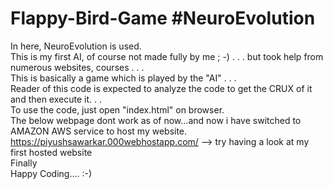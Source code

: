 # Flappy-Bird-Game   #NeuroEvolution
In here, NeuroEvolution is used.\
This is my first AI, of course not made fully by me  ; -) . . . but took help from numerous websites, courses . . .\
This is basically a game which is played by the "AI" . . .\
Reader of this code is expected to analyze the code to get the CRUX of it and then execute it. . .\
To use the code, just open "index.html" on browser.\
The below webpage dont work as of now...and now i have switched to AMAZON AWS service to host my website.\
https://piyushsawarkar.000webhostapp.com/ --> try having a look at my first hosted website\
Finally\
Happy Coding.... :-)
